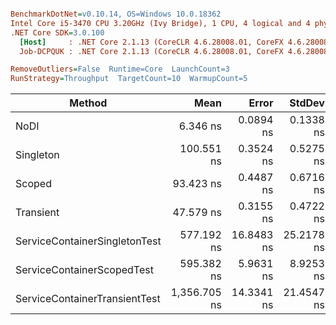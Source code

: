 ``` ini

BenchmarkDotNet=v0.10.14, OS=Windows 10.0.18362
Intel Core i5-3470 CPU 3.20GHz (Ivy Bridge), 1 CPU, 4 logical and 4 physical cores
.NET Core SDK=3.0.100
  [Host]     : .NET Core 2.1.13 (CoreCLR 4.6.28008.01, CoreFX 4.6.28008.01), 64bit RyuJIT
  Job-DCPQUK : .NET Core 2.1.13 (CoreCLR 4.6.28008.01, CoreFX 4.6.28008.01), 64bit RyuJIT

RemoveOutliers=False  Runtime=Core  LaunchCount=3  
RunStrategy=Throughput  TargetCount=10  WarmupCount=5  

```
|                        Method |         Mean |      Error |     StdDev |       Median |          Op/s | Scaled | ScaledSD |      Gen 0 |  Allocated |
|------------------------------ |-------------:|-----------:|-----------:|-------------:|--------------:|-------:|---------:|-----------:|-----------:|
|                          NoDI |     6.346 ns |  0.0894 ns |  0.1338 ns |     6.335 ns | 157,571,216.1 |   1.00 |     0.00 |   381.3477 |  1200000 B |
|                     Singleton |   100.551 ns |  0.3524 ns |  0.5275 ns |   100.452 ns |   9,945,239.1 |  15.85 |     0.34 |          - |        0 B |
|                        Scoped |    93.423 ns |  0.4487 ns |  0.6716 ns |    93.274 ns |  10,703,980.5 |  14.73 |     0.32 |          - |        0 B |
|                     Transient |    47.579 ns |  0.3155 ns |  0.4722 ns |    47.537 ns |  21,017,706.1 |   7.50 |     0.17 |   378.9063 |  1200000 B |
| ServiceContainerSingletonTest |   577.192 ns | 16.8483 ns | 25.2178 ns |   590.905 ns |   1,732,524.5 |  90.99 |     4.33 |  7218.7500 | 22800000 B |
|    ServiceContainerScopedTest |   595.382 ns |  5.9631 ns |  8.9253 ns |   593.293 ns |   1,679,594.8 |  93.85 |     2.37 |  7218.7500 | 22800000 B |
| ServiceContainerTransientTest | 1,356.705 ns | 14.3341 ns | 21.4547 ns | 1,357.348 ns |     737,080.1 | 213.87 |     5.51 | 20312.5000 | 64000000 B |
